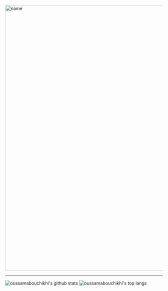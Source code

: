 <img src="https://media.giphy.com/media/5Kvd6DzXxpFv2RgGTZ/giphy.gif" alt="name" width="850">

---

<img align="center" src="https://github-readme-stats.vercel.app/api?username=jcamilovillah&bg_color=071A2C&icon_color=4194FD&show_icons=true&count_private=true&theme=tokyonight&line_height=27&text_color=FFFFFF" alt="oussamabouchikhi's github stats"/>

<img align="center" src="https://github-readme-stats.vercel.app/api/top-langs/?username=jcamilovillah&bg_color=071A2C&text_color=FFFFFF" alt="oussamabouchikhi's top langs"/>
